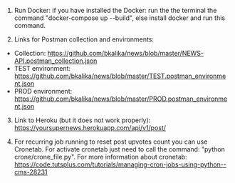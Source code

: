 1. Run Docker: if you have installed the Docker: run the the terminal the command "docker-compose up --build",
else install docker and run this command.

2. Links for Postman collection and environments:
  - Collection: https://github.com/bkalika/news/blob/master/NEWS-API.postman_collection.json
  - TEST environment: https://github.com/bkalika/news/blob/master/TEST.postman_environment.json
  - PROD environment: https://github.com/bkalika/news/blob/master/PROD.postman_environment.json

3. Link to Heroku (but it does not work properly):
  https://yoursupernews.herokuapp.com/api/v1/post/

4. For recurring job running to reset post upvotes count you can use Cronetab. For activate cronetab
just need to call the command: "python crone/crone_file.py".
For more information about cronetab: https://code.tutsplus.com/tutorials/managing-cron-jobs-using-python--cms-28231
